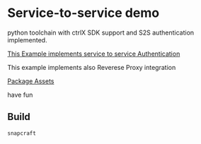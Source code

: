 # Service-to-service demo 

python toolchain with ctrlX SDK support and S2S authentication implemented.

[This Example implements service to service Authentication](https://boschrexroth.github.io/ctrlx-automation-sdk/s2sauth.html)

This example implements also Reverese Proxy integration

[Package Assets](https://boschrexroth.github.io/ctrlx-automation-sdk/package-assets.html)


have fun

## Build
```snapcraft```

